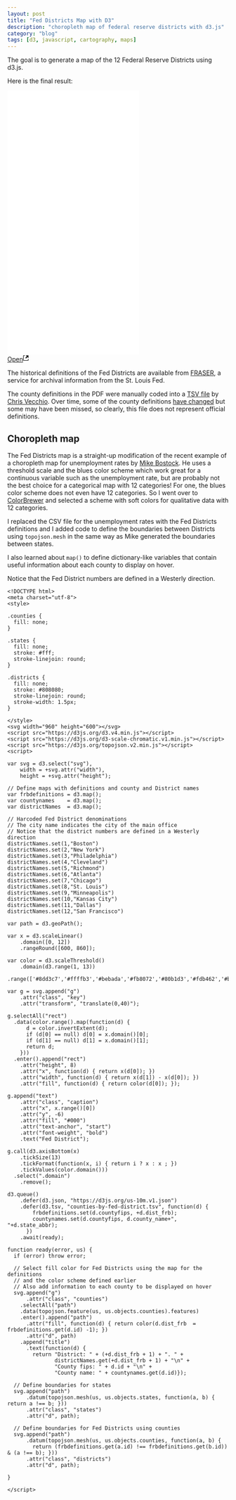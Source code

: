 ```yaml
---
layout: post
title: "Fed Districts Map with D3"
description: "choropleth map of federal reserve districts with d3.js"
category: "blog"
tags: [d3, javascript, cartography, maps]
---
```



The goal is to generate a map of the 12 Federal Reserve Districts using d3.js.

Here is the final result:

<div class="map-container">
  <iframe src="/downloads/blog/2018-03-30-fed-districts-map-with-d3/fed-districts.html" frameborder="0" allowfullscreen marginwidth="0" marginheight="0" style="height:600px;" scrolling="no">
  </iframe>
</div>
<div class="index-pop">
    <a target="_blank" title="Open map in a new window." href="/downloads/blog/2018-03-30-fed-districts-map-with-d3/fed-districts.html">Open<svg height="16" width="12"><path d="M11 10h1v3c0 0.55-0.45 1-1 1H1c-0.55 0-1-0.45-1-1V3c0-0.55 0.45-1 1-1h3v1H1v10h10V10zM6 2l2.25 2.25-3.25 3.25 1.5 1.5 3.25-3.25 2.25 2.25V2H6z"></path></svg></a>
</div>

The historical definitions of the Fed Districts are available from [FRASER](https://fraser.stlouisfed.org/files/docs/historical/federal%20reserve%20history/frdistricts/frb_districts_199603.pdf), a service for archival information from the St. Louis Fed.

The county definitions in the PDF were manually coded into a [TSV file](/downloads/blog/2018-03-30-fed-districts-map-with-d3/counties-by-fed-district.tsv) by [Chris Vecchio](https://github.com/chris-vecchio).
Over time, some of the county definitions [have changed](https://www.census.gov/geo/reference/county-changes.html) but some may have been missed, so clearly, this file does not represent official definitions.

## Choropleth map

The Fed Districts map is a straight-up modification of the recent example of a choropleth map for unemployment rates by [Mike Bostock](https://bl.ocks.org/mbostock/4060606). He uses a threshold scale and the blues color scheme which work great for a continuous variable such as the unemployment rate, but are probably not the best choice for a categorical map with 12 categories! For one, the blues color scheme does not even have 12 categories. So I went over to [ColorBrewer](http://colorbrewer2.org/#type=qualitative&scheme=Set3&n=12) and selected a scheme with soft colors for qualitative data with 12 categories.

I replaced the CSV file for the unemployment rates with the Fed Districts definitions and I added code to define the boundaries between Districts using `topojson.mesh` in the same way as Mike generated the boundaries between states.

I also learned about `map()` to define dictionary-like variables that contain useful information about each county to display on hover.

Notice that the Fed District numbers are defined in a Westerly direction.

```
<!DOCTYPE html>
<meta charset="utf-8">
<style>

.counties {
  fill: none;
}

.states {
  fill: none;
  stroke: #fff;
  stroke-linejoin: round;
}

.districts {
  fill: none;
  stroke: #808080;
  stroke-linejoin: round;
  stroke-width: 1.5px;
}

</style>
<svg width="960" height="600"></svg>
<script src="https://d3js.org/d3.v4.min.js"></script>
<script src="https://d3js.org/d3-scale-chromatic.v1.min.js"></script>
<script src="https://d3js.org/topojson.v2.min.js"></script>
<script>

var svg = d3.select("svg"),
    width = +svg.attr("width"),
    height = +svg.attr("height");

// Define maps with definitions and county and District names
var frbdefinitions = d3.map();
var countynames    = d3.map();
var districtNames  = d3.map();

// Harcoded Fed District denominations
// The city name indicates the city of the main office
// Notice that the district numbers are defined in a Westerly direction 
districtNames.set(1,"Boston")
districtNames.set(2,"New York")
districtNames.set(3,"Philadelphia")
districtNames.set(4,"Cleveland")
districtNames.set(5,"Richmond")
districtNames.set(6,"Atlanta")
districtNames.set(7,"Chicago")
districtNames.set(8,"St. Louis")
districtNames.set(9,"Minneapolis")
districtNames.set(10,"Kansas City")
districtNames.set(11,"Dallas")
districtNames.set(12,"San Francisco")

var path = d3.geoPath();

var x = d3.scaleLinear()
    .domain([0, 12])
    .rangeRound([600, 860]);

var color = d3.scaleThreshold()
    .domain(d3.range(1, 13))
    .range(['#8dd3c7','#ffffb3','#bebada','#fb8072','#80b1d3','#fdb462','#b3de69','#fccde5','#d9d9d9','#bc80bd','#ccebc5','#ffed6f']);

var g = svg.append("g")
    .attr("class", "key")
    .attr("transform", "translate(0,40)");

g.selectAll("rect")
  .data(color.range().map(function(d) {
      d = color.invertExtent(d);
      if (d[0] == null) d[0] = x.domain()[0];
      if (d[1] == null) d[1] = x.domain()[1];
      return d;
    }))
  .enter().append("rect")
    .attr("height", 8)
    .attr("x", function(d) { return x(d[0]); })
    .attr("width", function(d) { return x(d[1]) - x(d[0]); })
    .attr("fill", function(d) { return color(d[0]); });

g.append("text")
    .attr("class", "caption")
    .attr("x", x.range()[0])
    .attr("y", -6)
    .attr("fill", "#000")
    .attr("text-anchor", "start")
    .attr("font-weight", "bold")
    .text("Fed District");

g.call(d3.axisBottom(x)
    .tickSize(13)
    .tickFormat(function(x, i) { return i ? x : x ; })
    .tickValues(color.domain()))
  .select(".domain")
    .remove();

d3.queue()
    .defer(d3.json, "https://d3js.org/us-10m.v1.json")
    .defer(d3.tsv, "counties-by-fed-district.tsv", function(d) { 
    	frbdefinitions.set(d.countyfips, +d.dist_frb); 
        countynames.set(d.countyfips, d.county_name+", "+d.state_abbr);
      })
    .await(ready);

function ready(error, us) {
  if (error) throw error;

  // Select fill color for Fed Districts using the map for the definitions
  // and the color scheme defined earlier
  // Also add information to each county to be displayed on hover
  svg.append("g")
      .attr("class", "counties")
    .selectAll("path")
    .data(topojson.feature(us, us.objects.counties).features)
    .enter().append("path")
      .attr("fill", function(d) { return color(d.dist_frb  = frbdefinitions.get(d.id) -1); })
      .attr("d", path)
    .append("title")
      .text(function(d) { 
        return "District: " + (+d.dist_frb + 1) + ". " +
               districtNames.get(+d.dist_frb + 1) + "\n" +
               "County fips: " + d.id + "\n" +
               "County name: " + countynames.get(d.id)});

  // Define boundaries for states
  svg.append("path")
      .datum(topojson.mesh(us, us.objects.states, function(a, b) { return a !== b; }))
      .attr("class", "states")
      .attr("d", path);

  // Define boundaries for Fed Districts using counties
  svg.append("path")
      .datum(topojson.mesh(us, us.objects.counties, function(a, b) { 
        return (frbdefinitions.get(a.id) !== frbdefinitions.get(b.id)) & (a !== b); }))
      .attr("class", "districts")
      .attr("d", path);

}

</script>
```